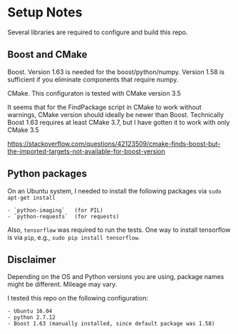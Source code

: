 # Setup Notes


Several libraries are required to configure and build this repo.

## Boost and CMake

 Boost.   Version 1.63 is needed for the boost/python/numpy.
          Version 1.58 is sufficient if you eliminate components
          that require numpy.

 CMake.   This configuraton is tested with CMake version 3.5

 It seems that for the FindPackage script in CMake
 to work without warnings, CMake version should ideally be 
 newer than Boost.   Technically Boost 1.63 requires at least
 CMake 3.7, but I have gotten it to work with only CMake 3.5

 https://stackoverflow.com/questions/42123509/cmake-finds-boost-but-the-imported-targets-not-available-for-boost-version
           

## Python packages 

  On an Ubuntu system, I needed to install the following packages
  via `sudo apt-get install`

    - `python-imaging`   (for PIL)
    - `python-requests`  (for requests)
 
  Also, `tensorflow` was required to run the tests.
  One way to install tensorflow is via `pip`, e.g., `sudo pip install tensorflow`.


## Disclaimer

  Depending on the OS and Python versions you are using, package names
  might be different.  Mileage may vary.

  I tested this repo on the following configuration:

    - Ubuntu 16.04
    - python 2.7.12
    - Boost 1.63 (manually installed, since default package was 1.58)

